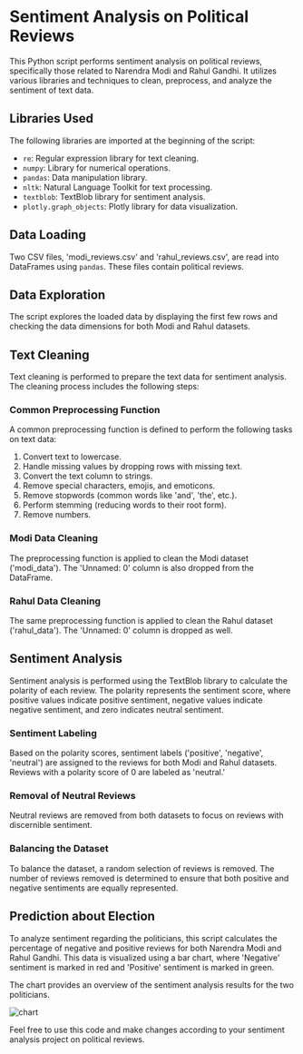# Sentiment Analysis on Political Reviews

This Python script performs sentiment analysis on political reviews, specifically those related to Narendra Modi and Rahul Gandhi. It utilizes various libraries and techniques to clean, preprocess, and analyze the sentiment of text data.

## Libraries Used
The following libraries are imported at the beginning of the script:
- `re`: Regular expression library for text cleaning.
- `numpy`: Library for numerical operations.
- `pandas`: Data manipulation library.
- `nltk`: Natural Language Toolkit for text processing.
- `textblob`: TextBlob library for sentiment analysis.
- `plotly.graph_objects`: Plotly library for data visualization.

## Data Loading
Two CSV files, 'modi_reviews.csv' and 'rahul_reviews.csv', are read into DataFrames using `pandas`. These files contain political reviews.

## Data Exploration
The script explores the loaded data by displaying the first few rows and checking the data dimensions for both Modi and Rahul datasets.

## Text Cleaning
Text cleaning is performed to prepare the text data for sentiment analysis. The cleaning process includes the following steps:

### Common Preprocessing Function
A common preprocessing function is defined to perform the following tasks on text data:
1. Convert text to lowercase.
2. Handle missing values by dropping rows with missing text.
3. Convert the text column to strings.
4. Remove special characters, emojis, and emoticons.
5. Remove stopwords (common words like 'and', 'the', etc.).
6. Perform stemming (reducing words to their root form).
7. Remove numbers.

### Modi Data Cleaning
The preprocessing function is applied to clean the Modi dataset ('modi_data'). The 'Unnamed: 0' column is also dropped from the DataFrame.

### Rahul Data Cleaning
The same preprocessing function is applied to clean the Rahul dataset ('rahul_data'). The 'Unnamed: 0' column is dropped as well.

## Sentiment Analysis
Sentiment analysis is performed using the TextBlob library to calculate the polarity of each review. The polarity represents the sentiment score, where positive values indicate positive sentiment, negative values indicate negative sentiment, and zero indicates neutral sentiment.

### Sentiment Labeling
Based on the polarity scores, sentiment labels ('positive', 'negative', 'neutral') are assigned to the reviews for both Modi and Rahul datasets. Reviews with a polarity score of 0 are labeled as 'neutral.'

### Removal of Neutral Reviews
Neutral reviews are removed from both datasets to focus on reviews with discernible sentiment.

### Balancing the Dataset
To balance the dataset, a random selection of reviews is removed. The number of reviews removed is determined to ensure that both positive and negative sentiments are equally represented.

## Prediction about Election
To analyze sentiment regarding the politicians, this script calculates the percentage of negative and positive reviews for both Narendra Modi and Rahul Gandhi. This data is visualized using a bar chart, where 'Negative' sentiment is marked in red and 'Positive' sentiment is marked in green.

The chart provides an overview of the sentiment analysis results for the two politicians.

![chart](https://github.com/Naveenpandey27/Indian_Election_Sentiment_Analysis_using_NLP/assets/66298494/68e3b14e-92e5-476d-812f-ab89257687b1)

Feel free to use this code and make changes according to your sentiment analysis project on political reviews.

